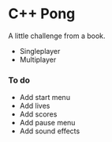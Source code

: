 # C++ Pong #

A little challenge from a book.

- Singleplayer
- Multiplayer

### To do ###

* Add start menu
* Add lives
* Add scores
* Add pause menu
* Add sound effects